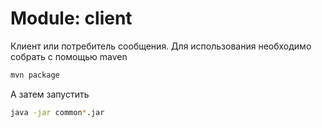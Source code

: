 # Module: client
Клиент или потребитель сообщения.
Для использования необходимо собрать с помощью maven
```bash
mvn package
```
 А затем запустить
```bash
java -jar common*.jar
```